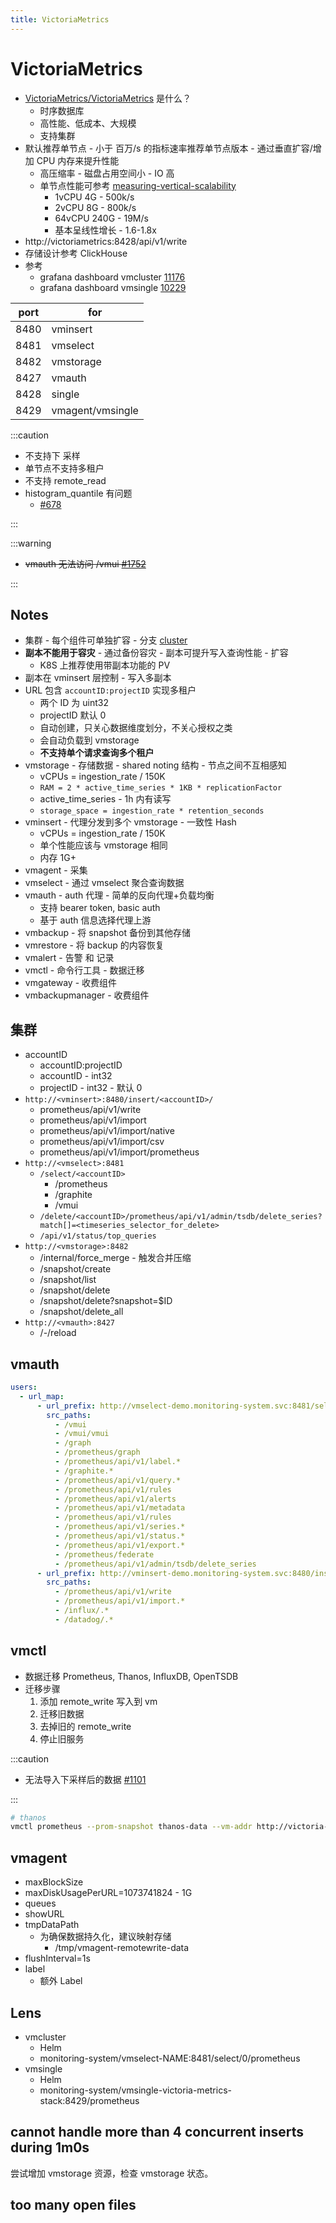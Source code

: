 ```yaml
---
title: VictoriaMetrics
---
```


# VictoriaMetrics

- [VictoriaMetrics/VictoriaMetrics](https://github.com/VictoriaMetrics/VictoriaMetrics) 是什么？
  - 时序数据库
  - 高性能、低成本、大规模
  - 支持集群
- 默认推荐单节点 - 小于 百万/s 的指标速率推荐单节点版本 - 通过垂直扩容/增加 CPU 内存来提升性能
  - 高压缩率 - 磁盘占用空间小 - IO 高
  - 单节点性能可参考 [measuring-vertical-scalability](https://valyala.medium.com/92550d78d8ae)
    - 1vCPU 4G - 500k/s
    - 2vCPU 8G - 800k/s
    - 64vCPU 240G - 19M/s
    - 基本呈线性增长 - 1.6-1.8x
- http://victoriametrics:8428/api/v1/write
- 存储设计参考 ClickHouse
- 参考
  - grafana dashboard vmcluster [11176](https://grafana.com/grafana/dashboards/11176)
  - grafana dashboard vmsingle [10229](https://grafana.com/grafana/dashboards/10229)

| port | for              |
| ---- | ---------------- |
| 8480 | vminsert         |
| 8481 | vmselect         |
| 8482 | vmstorage        |
| 8427 | vmauth           |
| 8428 | single           |
| 8429 | vmagent/vmsingle |

:::caution

- 不支持下 采样
- 单节点不支持多租户
- 不支持 remote_read
- histogram_quantile 有问题
  - [#678](https://github.com/VictoriaMetrics/VictoriaMetrics/issues/678)

:::

:::warning

- ~~vmauth 无法访问 /vmui [#1752](https://github.com/VictoriaMetrics/VictoriaMetrics/issues/1752)~~

:::

## Notes

- 集群 - 每个组件可单独扩容 - 分支 [cluster](https://github.com/VictoriaMetrics/VictoriaMetrics/tree/cluster)
- **副本不能用于容灾** - 通过备份容灾 - 副本可提升写入查询性能 - 扩容
  - K8S 上推荐使用带副本功能的 PV
- 副本在 vminsert 层控制 - 写入多副本
- URL 包含 `accountID:projectID` 实现多租户
  - 两个 ID 为 uint32
  - projectID 默认 0
  - 自动创建，只关心数据维度划分，不关心授权之类
  - 会自动负载到 vmstorage
  - **不支持单个请求查询多个租户**
- vmstorage - 存储数据 - shared noting 结构 - 节点之间不互相感知
  - vCPUs = ingestion_rate / 150K
  - `RAM = 2 * active_time_series * 1KB * replicationFactor`
  - active_time_series - 1h 内有读写
  - `storage_space = ingestion_rate * retention_seconds`
- vminsert - 代理分发到多个 vmstorage - 一致性 Hash
  - vCPUs = ingestion_rate / 150K
  - 单个性能应该与 vmstorage 相同
  - 内存 1G+
- vmagent - 采集
- vmselect - 通过 vmselect 聚合查询数据
- vmauth - auth 代理 - 简单的反向代理+负载均衡
  - 支持 bearer token, basic auth
  - 基于 auth 信息选择代理上游
- vmbackup - 将 snapshot 备份到其他存储
- vmrestore - 将 backup 的内容恢复
- vmalert - 告警 和 记录
- vmctl - 命令行工具 - 数据迁移
- vmgateway - 收费组件
- vmbackupmanager - 收费组件

## 集群

- accountID
  - accountID:projectID
  - accountID - int32
  - projectID - int32 - 默认 0
- `http://<vminsert>:8480/insert/<accountID>/`
  - prometheus/api/v1/write
  - prometheus/api/v1/import
  - prometheus/api/v1/import/native
  - prometheus/api/v1/import/csv
  - prometheus/api/v1/import/prometheus
- `http://<vmselect>:8481`
  - `/select/<accountID>`
    - /prometheus
    - /graphite
    - /vmui
  - `/delete/<accountID>/prometheus/api/v1/admin/tsdb/delete_series?match[]=<timeseries_selector_for_delete>`
  - `/api/v1/status/top_queries`
- `http://<vmstorage>:8482`
  - /internal/force_merge - 触发合并压缩
  - /snapshot/create
  - /snapshot/list
  - /snapshot/delete
  - /snapshot/delete?snapshot=$ID
  - /snapshot/delete_all
- `http://<vmauth>:8427`
  - /-/reload

## vmauth

```yaml title="生成的 src_paths"
users:
  - url_map:
      - url_prefix: http://vmselect-demo.monitoring-system.svc:8481/select/500
        src_paths:
          - /vmui
          - /vmui/vmui
          - /graph
          - /prometheus/graph
          - /prometheus/api/v1/label.*
          - /graphite.*
          - /prometheus/api/v1/query.*
          - /prometheus/api/v1/rules
          - /prometheus/api/v1/alerts
          - /prometheus/api/v1/metadata
          - /prometheus/api/v1/rules
          - /prometheus/api/v1/series.*
          - /prometheus/api/v1/status.*
          - /prometheus/api/v1/export.*
          - /prometheus/federate
          - /prometheus/api/v1/admin/tsdb/delete_series
      - url_prefix: http://vminsert-demo.monitoring-system.svc:8480/insert/500
        src_paths:
          - /prometheus/api/v1/write
          - /prometheus/api/v1/import.*
          - /influx/.*
          - /datadog/.*
```

## vmctl

- 数据迁移 Prometheus, Thanos, InfluxDB, OpenTSDB
- 迁移步骤
  1. 添加 remote_write 写入到 vm
  2. 迁移旧数据
  3. 去掉旧的 remote_write
  4. 停止旧服务

:::caution

- 无法导入下采样后的数据 [#1101](https://github.com/VictoriaMetrics/VictoriaMetrics/issues/1101)

:::

```bash
# thanos
vmctl prometheus --prom-snapshot thanos-data --vm-addr http://victoria-metrics:8428
```

## vmagent

- maxBlockSize
- maxDiskUsagePerURL=1073741824 - 1G
- queues
- showURL
- tmpDataPath
  - 为确保数据持久化，建议映射存储
    - /tmp/vmagent-remotewrite-data
- flushInterval=1s
- label
  - 额外 Label

## Lens

- vmcluster
  - Helm
  - monitoring-system/vmselect-NAME:8481/select/0/prometheus
- vmsingle
  - Helm
  - monitoring-system/vmsingle-victoria-metrics-stack:8429/prometheus

## cannot handle more than 4 concurrent inserts during 1m0s

尝试增加 vmstorage 资源，检查 vmstorage 状态。

## too many open files
